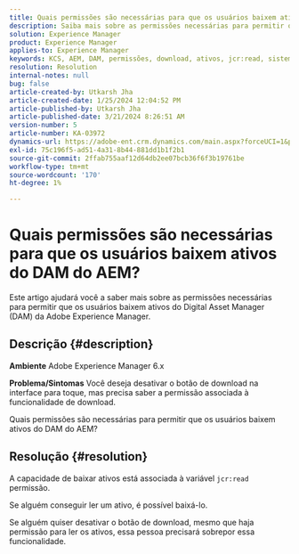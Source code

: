 ```yaml
---
title: Quais permissões são necessárias para que os usuários baixem ativos do DAM do AEM?
description: Saiba mais sobre as permissões necessárias para permitir que os usuários baixem ativos do Adobe Experience Manager DAM.
solution: Experience Manager
product: Experience Manager
applies-to: Experience Manager
keywords: KCS, AEM, DAM, permissões, download, ativos, jcr:read, sistema de gerenciamento de ativos digitais
resolution: Resolution
internal-notes: null
bug: false
article-created-by: Utkarsh Jha
article-created-date: 1/25/2024 12:04:52 PM
article-published-by: Utkarsh Jha
article-published-date: 3/21/2024 8:26:51 AM
version-number: 5
article-number: KA-03972
dynamics-url: https://adobe-ent.crm.dynamics.com/main.aspx?forceUCI=1&pagetype=entityrecord&etn=knowledgearticle&id=ecedb8ef-79bb-ee11-a569-6045bd0065b6
exl-id: 75c196f5-ad51-4a31-8b44-881dd1b1f2b1
source-git-commit: 2ffab755aaf12d64db2ee07bcb36f6f3b19761be
workflow-type: tm+mt
source-wordcount: '170'
ht-degree: 1%

---
```


# Quais permissões são necessárias para que os usuários baixem ativos do DAM do AEM?


Este artigo ajudará você a saber mais sobre as permissões necessárias para permitir que os usuários baixem ativos do Digital Asset Manager (DAM) da Adobe Experience Manager.

## Descrição {#description}


<b>Ambiente</b>
Adobe Experience Manager 6.x

<b>Problema/Sintomas</b>
Você deseja desativar o botão de download na interface para toque, mas precisa saber a permissão associada à funcionalidade de download.

Quais permissões são necessárias para permitir que os usuários baixem ativos do DAM do AEM?


## Resolução {#resolution}


A capacidade de baixar ativos está associada à variável `jcr:read` permissão.

Se alguém conseguir ler um ativo, é possível baixá-lo.

Se alguém quiser desativar o botão de download, mesmo que haja permissão para ler os ativos, essa pessoa precisará sobrepor essa funcionalidade.
